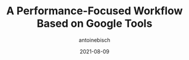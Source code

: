 ---
author: antoinebisch
# coauthor:
date: 2021-08-09
permalink: false
publisher: chromiumdev
tags:
  - performance
  - web-vitals
  - tooling
  - google
target_url: https://web.dev/vitals-tools-workflow/
title: A Performance-Focused Workflow Based on Google Tools
---